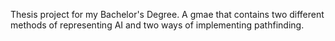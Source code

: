 Thesis project for my Bachelor's Degree.
A gmae that contains two different methods of representing AI and two ways of implementing pathfinding.